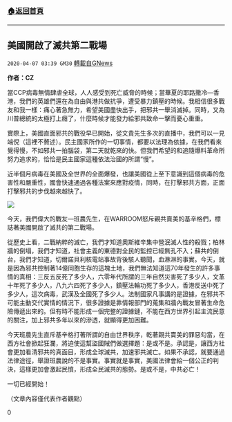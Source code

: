 ###  [:house:返回首頁](https://github.com/ourhimalayas/txt)
---

## 美國開啟了滅共第二戰場
`2020-04-07 03:39 GM30` [轉載自GNews](https://gnews.org/zh-hant/164702/)

**作者：CZ**

當CCP病毒無情肆虐全球，人人感受到死亡威脅的時候；當華夏的耶路撒冷—香港，我們的英雄們還在為自由與港共做抗爭，遭受暴力鎮壓的時候。我相信很多戰友和我一樣：痛心著急無力，希望美國盡快出手，把邪共一舉消滅掉。同時，又為川普總統的太極打上癮了，什麼時候才能發力給邪共致命一擊而憂心重重。

實際上，美國直面邪共的戰役早已開始，從文貴先生多次的直播中，我們可以一見端倪（這裡不贅述）。民主國家所作的一切事情，都要以法理為依據，在我們看來覺得慢，不如邪共一拍腦袋，第二天就乾來的快。但我們希望的和追隨爆料革命所努力追求的，恰恰是民主國家這種依法治國的所謂“慢”。

近半個月病毒在美國及全世界的全面爆發，也讓美國從上至下意識到這個病毒的危害性和嚴重性，國會快速通過各種法案來應對疫情，同時，在打擊邪共方面，正面打擊邪共的步伐越來越快了。

![](https://s3-ap-northeast-1.amazonaws.com/news.guo.offload.media/wp-content/uploads/2020/04/07033454/image0-42.jpg)

今天，我們偉大的戰友—班農先生，在WARROOM怒斥親共賣美的基辛格們，標誌著美國開啟了滅共的第二戰場。

從歷史上看，二戰納粹的滅亡，我們才知道奧斯維辛集中營泯滅人性的殺戮；柏林牆的倒塌，我們才知道，社會主義的東德對全民的監控已經無孔不入；蘇共的倒台，我們才知道，切爾諾貝利核電站事故背後駭人聽聞，血淋淋的事實。今天，就是因為邪共控制著14億同胞生存的這塊土地，我們無法知道這70年發生的許多事情的真相：三反五反死了多少人，六零年代所謂的三年自然災害死了多少人，文革十年死了多少人，八九六四死了多少人，鎮壓法輪功死了多少人，香港反送中死了多少人，這次病毒，武漢及全國死了多少人。法制國家凡事講的是證據，在邪共不可能主動交代實情的情況下，很多證據是靠情報部門的蒐集和牆內戰友冒著生命危險傳遞出來的。但有時不能形成一個完整的證據鏈，不能在西方世界引起主流民意的關注，加上邪共多年以來的滲透，就顯得更加困難。

今天班農先生直斥基辛格打著所謂的自由世界秩序，乾著親共賣美的罪惡勾當，在西方社會掀起狂瀾，將迫使這幫盜國賊們做選擇題：是或不是。承認是，讓西方社會更加看清邪共的真面目，形成全球滅共，加速邪共滅亡。如果不承認，就要通過法律途徑，舉證班農說的不是事實。事實就是事實，美國法律會給一個公正的判決，這樣更加會激起民憤，形成全民滅共的態勢。是或不是，中共必亡！

一切已經開始！

（文章內容僅代表作者觀點）

0

